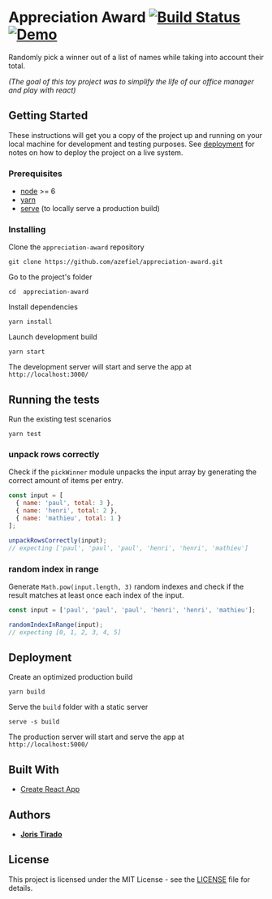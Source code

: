 # Appreciation Award [![Build Status][travis-badge]][travis-link] [![Demo][heroku-badge]][heroku-link]

Randomly pick a winner out of a list of names while taking into account their total.

*(The goal of this toy project was to simplify the life of our office manager and play with react)*

## Getting Started

These instructions will get you a copy of the project up and running on your local machine for development and testing purposes. See [deployment](#deployment) for notes on how to deploy the project on a live system.

### Prerequisites

- [node](https://nodejs.org/en/download/) >= 6
- [yarn](https://yarnpkg.com/en/docs/install)
- [serve](https://www.npmjs.com/package/serve) (to locally serve a production build)

### Installing

Clone the `appreciation-award` repository

```shell
git clone https://github.com/azefiel/appreciation-award.git
```

Go to the project's folder

```shell
cd  appreciation-award
```

Install dependencies

```shell
yarn install
```

Launch development build

```shell
yarn start
```

The development server will start and serve the app at `http://localhost:3000/`

## Running the tests

Run the existing test scenarios

```shell
yarn test
```

### unpack rows correctly

Check if the `pickWinner` module unpacks the input array by generating the correct amount of items per entry.

```javascript
const input = [
  { name: 'paul', total: 3 },
  { name: 'henri', total: 2 },
  { name: 'mathieu', total: 1 }
];

unpackRowsCorrectly(input);
// expecting ['paul', 'paul', 'paul', 'henri', 'henri', 'mathieu']
```

### random index in range

Generate `Math.pow(input.length, 3)` random indexes and check if the result matches at least once each index of the input.

```javascript
const input = ['paul', 'paul', 'paul', 'henri', 'henri', 'mathieu'];

randomIndexInRange(input);
// expecting [0, 1, 2, 3, 4, 5]
```

## Deployment

Create an optimized production build

```shell
yarn build
```

Serve the `build` folder with a static server

```shell
serve -s build
```

The production server will start and serve the app at `http://localhost:5000/`

## Built With

* [Create React App](https://github.com/facebookincubator/create-react-app)

## Authors

* [**Joris Tirado**](https://github.com/azefiel)

## License

This project is licensed under the MIT License - see the [LICENSE](LICENSE) file for details.


[travis-badge]: https://travis-ci.org/azefiel/appreciation-award.svg?branch=master
[travis-link]: https://travis-ci.org/azefiel/appreciation-award
[heroku-badge]: https://heroku-badge.herokuapp.com/?app=appreciation-award&style=flat&svg=1
[heroku-link]: https://appreciation-award.herokuapp.com/
